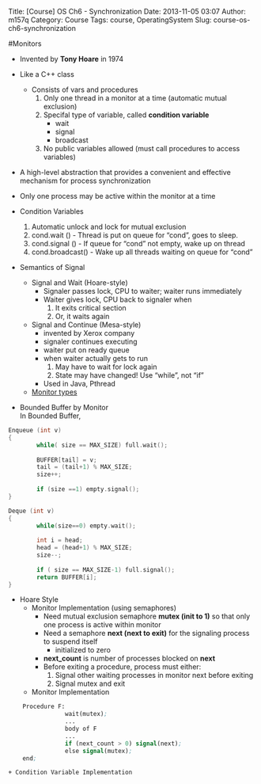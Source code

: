 Title: [Course] OS Ch6 - Synchronization
Date: 2013-11-05 03:07
Author: m157q
Category: Course
Tags: course, OperatingSystem
Slug: course-os-ch6-synchronization

#Monitors  
+ Invented by **Tony Hoare** in 1974    
+ Like a C++ class    
    + Consists of vars and procedures  
        1. Only one thread in a monitor at a time (automatic mutual exclusion)  
        2. Specifal type of variable, called **condition variable**  
            + wait  
            + signal  
            + broadcast  
        3. No public variables allowed (must call procedures to access variables)  
  
+ A high-level abstraction that provides a convenient and effective mechanism for process synchronization  
+ Only one process may be active within the monitor at a time  
  
+ Condition Variables  
    1. Automatic unlock and lock for mutual exclusion  
    2. cond.wait () - Thread is put on queue for “cond”, goes to sleep.  
    3. cond.signal () - If queue for “cond” not empty, wake up on thread  
    4. cond.broadcast() - Wake up all threads waiting on queue for “cond”  
  
  
+ Semantics of Signal  
    + Signal and Wait (Hoare-style)    
        + Signaler passes lock, CPU to waiter; waiter runs immediately  
        + Waiter gives lock, CPU back to signaler when  
            1. It exits critical section  
            2. Or, it waits again  
    + Signal and Continue (Mesa-style)  
        + invented by Xerox company  
        + signaler continues executing  
        + waiter put on ready queue  
        + when waiter actually gets to run  
            1. May have to wait for lock again  
            2.  State may have changed! Use “while”, not “if”  
        + Used in Java, Pthread  
    + [Monitor types](http://www.cs.mtu.edu/~shene/NSF-3/e-Book/MONITOR/monitor-types.html)  
  
+ Bounded Buffer by Monitor  
    In Bounded Buffer,    
```c  
Enqueue (int v)  
{  
		while( size == MAX_SIZE) full.wait();  
      
		BUFFER[tail] = v;  
		tail = (tail+1) % MAX_SIZE;  
		size++;  
		  
		if (size ==1) empty.signal();   
}  
```  
```c  
Deque (int v)   
{  
		while(size==0) empty.wait();   
		  
		int i = head;  
		head = (head+1) % MAX_SIZE;  
		size--;  
		  
		if ( size == MAX_SIZE-1) full.signal();   
		return BUFFER[i];  
}  
```  
  
+ Hoare Style  
    + Monitor Implementation (using semaphores)  
        + Need mutual exclusion semaphore **mutex (init to 1)** so that only one process is    active within monitor  
        + Need a semaphore **next (next to exit)** for the signaling process to suspend itself  
            + initialized to zero  
        + **next_count** is number of processes blocked on **next**  
        + Before exiting a procedure, process must either:  
            1. Signal other waiting processes in monitor next before exiting  
            2. Signal mutex and exit  
    + Monitor Implementation  
```lisp  
	Procedure F:  
				wait(mutex);  
				...  
				body of F  
				...  
				if (next_count > 0) signal(next);  
				else signal(mutex);  
	end;  
```  
  
    + Condition Variable Implementation  